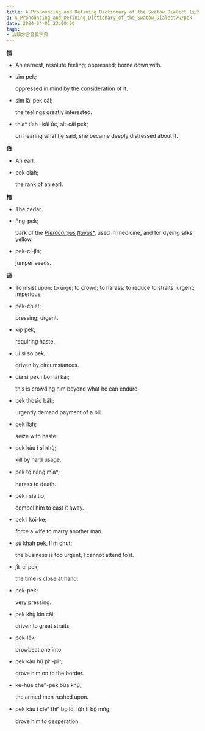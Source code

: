 ```yaml
---
title: A Pronouncing and Defining Dictionary of the Swatow Dialect (汕頭方言音義字典) / pek
p: A_Pronouncing_and_Defining_Dictionary_of_the_Swatow_Dialect/w/pek
date: 2024-04-01 23:00:00
tags: 
- 汕頭方言音義字典
---
```



**愊**
- An earnest, resolute feeling; oppressed; borne down with.

- sim pek;

  oppressed in mind by the consideration of it.

- sim lăi pek căi;

  the feelings greatly interested.

- thiaⁿ tíeh i kâi ūe, sît-căi pek;

  on hearing what he said, she became deeply distressed about it.

**伯**
- An earl.

- pek ciah;

  the rank of an earl.

**柏**
- The cedar.

- n̂ng-pek;

  bark of the *[Pterocarpus flavus](https://en.wikipedia.org/wiki/Pterocarpus_flavus)*[*](https://species.wikimedia.org/wiki/Pterocarpus_flavus), used in medicine, and for dyeing silks yellow.

- pek-cí-jîn;

  jumper seeds.

**逼**
- To insist upon; to urge; to crowd; to harass; to reduce to straits; urgent; imperious.

- pek-chiet;

  pressing; urgent.

- kip pek;

  requiring haste.

- ui si so pek;

  driven by circumstances.

- cia si pek i bo nai kai;

  this is crowding him beyond what he can endure.

- pek thosìo bâk;

  urgently demand payment of a bill.

- pek lîah;

  seize with haste.

- pek kàu i sí khṳ̀;

  kill by hard usage.

- pek tó̤ nâng mīaⁿ;

  harass to death.

- pek i sía tīo;

  compel him to cast it away.

- pek i kói-kè;

  force a wife to marry another man.

- sṳ̄ khah pek, lí m̄ chut;

  the business is too urgent, I cannot attend to it.

- jît-cí pek;

  the time is close at hand.

- pek-pek;

  very pressing.

- pek khṳ̀ kín căi;

  driven to great straits.

- pek-lêk;

  browbeat one into.

- pek kàu hṳ́ piⁿ-piⁿ;

  drove him on to the border.

- ke-húe cheⁿ-pek bûa khṳ̀;

  the armed men rushed upon.

- pek kàu i cĭeⁿ thiⁿ bo̤ lō, ló̤h tī bô̤ mn̂g;

  drove him to desperation.
